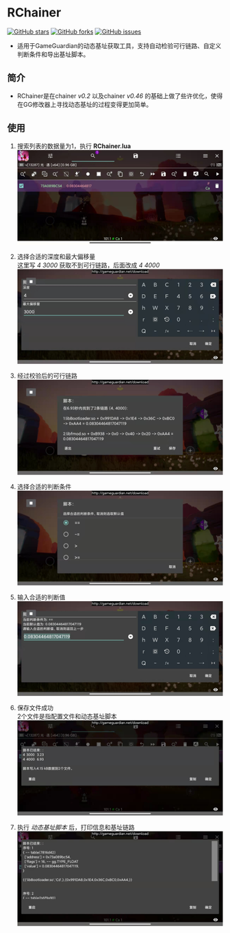 
# RChainer
[![GitHub stars](https://img.shields.io/github/stars/ht0Ruial/RChainer)](https://github.com/ht0Ruial/RChainer/stargazers) [![GitHub forks](https://img.shields.io/github/forks/ht0Ruial/RChainer)](https://github.com/ht0Ruial/RChainer/network) [![GitHub issues](https://img.shields.io/github/issues/ht0Ruial/RChainer)](https://github.com/ht0Ruial/RChainer/issues)

+ 适用于GameGuardian的动态基址获取工具，支持自动检验可行链路、自定义判断条件和导出基址脚本。

## 简介
+ RChainer是在chainer *v0.2* 以及chainer *v0.46* 的基础上做了些许优化，使得在GG修改器上寻找动态基址的过程变得更加简单。

## 使用
1. 搜索列表的数据量为1，执行 **RChainer.lua**
![](Images/1.jpg)

2. 选择合适的深度和最大偏移量<br>
这里写 *4 3000* 获取不到可行链路，后面改成 *4 4000*
![](Images/2.jpg)

3. 经过校验后的可行链路
![](Images/3.jpg)

4. 选择合适的判断条件
![](Images/4.jpg)

5. 输入合适的判断值
![](Images/5.jpg)

6. 保存文件成功<br>
2个文件是指配置文件和动态基址脚本
![](Images/6.jpg)

7. 执行 *动态基址脚本* 后，打印信息和基址链路
![](Images/7.jpg)





